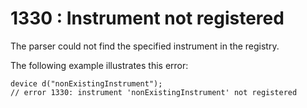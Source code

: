 # 1330 : Instrument not registered

The parser could not find the specified instrument in the registry.

&#x20;

The following example illustrates this error:

```
device d("nonExistingInstrument");
// error 1330: instrument 'nonExistingInstrument' not registered 
```


